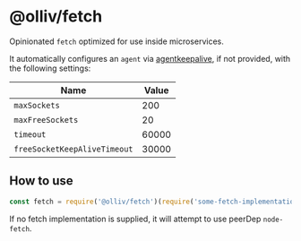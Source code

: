 # @olliv/fetch

Opinionated `fetch` optimized for use inside microservices.

It automatically configures an `agent` via [agentkeepalive](https://github.com/node-modules/agentkeepalive),
if not provided, with the following settings:

| Name                         | Value |
|------------------------------|-------|
| `maxSockets`                 | 200   |
| `maxFreeSockets`             | 20    |
| `timeout`                    | 60000 |
| `freeSocketKeepAliveTimeout` | 30000 |

## How to use

```js
const fetch = require('@olliv/fetch')(require('some-fetch-implementation'))
```

If no fetch implementation is supplied, it will attempt to use peerDep `node-fetch`.
